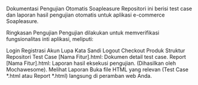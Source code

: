 Dokumentasi Pengujian Otomatis Soapleasure
Repositori ini berisi test case dan laporan hasil pengujian otomatis untuk aplikasi e-commerce Soapleasure.

Ringkasan Pengujian
Pengujian dilakukan untuk memverifikasi fungsionalitas inti aplikasi, meliputi:

Login
Registrasi Akun
Lupa Kata Sandi
Logout
Checkout Produk
Struktur Repositori
Test Case [Nama Fitur].html: Dokumen detail test case.
Report [Nama Fitur].html: Laporan hasil eksekusi pengujian. (Dihasilkan oleh Mochawesome).
Melihat Laporan
Buka file HTML yang relevan (Test Case *.html atau Report *.html) langsung di peramban web Anda.
